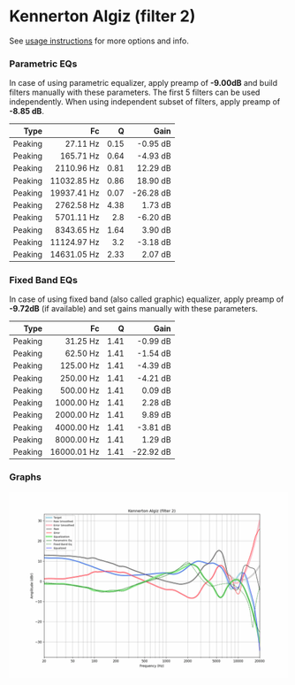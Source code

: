 # Kennerton Algiz (filter 2)
See [usage instructions](https://github.com/jaakkopasanen/AutoEq#usage) for more options and info.

### Parametric EQs
In case of using parametric equalizer, apply preamp of **-9.00dB** and build filters manually
with these parameters. The first 5 filters can be used independently.
When using independent subset of filters, apply preamp of **-8.85 dB**.

| Type    | Fc          |    Q | Gain      |
|--------:|------------:|-----:|----------:|
| Peaking | 27.11 Hz    | 0.15 | -0.95 dB  |
| Peaking | 165.71 Hz   | 0.64 | -4.93 dB  |
| Peaking | 2110.96 Hz  | 0.81 | 12.29 dB  |
| Peaking | 11032.85 Hz | 0.86 | 18.90 dB  |
| Peaking | 19937.41 Hz | 0.07 | -26.28 dB |
| Peaking | 2762.58 Hz  | 4.38 | 1.73 dB   |
| Peaking | 5701.11 Hz  | 2.8  | -6.20 dB  |
| Peaking | 8343.65 Hz  | 1.64 | 3.90 dB   |
| Peaking | 11124.97 Hz | 3.2  | -3.18 dB  |
| Peaking | 14631.05 Hz | 2.33 | 2.07 dB   |

### Fixed Band EQs
In case of using fixed band (also called graphic) equalizer, apply preamp of **-9.72dB**
(if available) and set gains manually with these parameters.

| Type    | Fc          |    Q | Gain      |
|--------:|------------:|-----:|----------:|
| Peaking | 31.25 Hz    | 1.41 | -0.99 dB  |
| Peaking | 62.50 Hz    | 1.41 | -1.54 dB  |
| Peaking | 125.00 Hz   | 1.41 | -4.39 dB  |
| Peaking | 250.00 Hz   | 1.41 | -4.21 dB  |
| Peaking | 500.00 Hz   | 1.41 | 0.09 dB   |
| Peaking | 1000.00 Hz  | 1.41 | 2.28 dB   |
| Peaking | 2000.00 Hz  | 1.41 | 9.89 dB   |
| Peaking | 4000.00 Hz  | 1.41 | -3.81 dB  |
| Peaking | 8000.00 Hz  | 1.41 | 1.29 dB   |
| Peaking | 16000.01 Hz | 1.41 | -22.92 dB |

### Graphs
![](./Kennerton%20Algiz%20(filter%202).png)